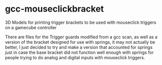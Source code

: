 # gcc-mouseclickbracket
3D Models for printing trigger brackets to be used with mouseclick triggers on a gamecube controller

There are files for the Trigger guards modified from a gcc scan, as well as a version of the bracket designed for use with springs, it may not actually be better, I just decided to try and make a version that accounted for springs just in case the base bracket did not function well enough with springs for people trying to do analog and digital inputs with mouseclick triggers.
